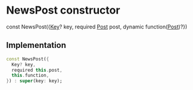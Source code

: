 


# NewsPost constructor






const
NewsPost(\{[Key](https://api.flutter.dev/flutter/foundation/Key-class.html)? key, required [Post](../../models_post_post_model/Post-class.md) post, dynamic function([Post](../../models_post_post_model/Post-class.md))?})





## Implementation

```dart
const NewsPost({
  Key? key,
  required this.post,
  this.function,
}) : super(key: key);
```







